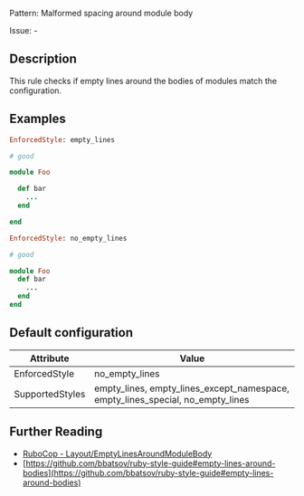 Pattern: Malformed spacing around module body

Issue: -

## Description

This rule checks if empty lines around the bodies of modules match the configuration.

## Examples

```ruby
EnforcedStyle: empty_lines

# good

module Foo

  def bar
    ...
  end

end

EnforcedStyle: no_empty_lines

# good

module Foo
  def bar
    ...
  end
end
```

## Default configuration

Attribute | Value
--- | ---
EnforcedStyle | no_empty_lines
SupportedStyles | empty_lines, empty_lines_except_namespace, empty_lines_special, no_empty_lines

## Further Reading

* [RuboCop - Layout/EmptyLinesAroundModuleBody](https://rubocop.readthedocs.io/en/latest/cops_layout/#layoutemptylinesaroundmodulebody)
* [https://github.com/bbatsov/ruby-style-guide#empty-lines-around-bodies](https://github.com/bbatsov/ruby-style-guide#empty-lines-around-bodies)
